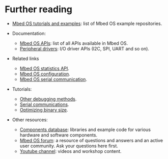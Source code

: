 # Further reading

- [Mbed OS tutorials and examples](../tutorials/index.html): list of Mbed OS example repositories.

- Documentation:
   - [Mbed OS APIs](../apis/index.html): list of all APIs available in Mbed OS.
   - [Peripheral drivers](../apis/drivers.html): I/O driver APIs (I2C, SPI, UART and so on).


- Related links
    - [Mbed OS statistics API](../apis/mbed-statistics.html).
    - [Mbed OS configuration](../program-setup/advanced-configuration.html).
    - [Mbed OS serial communication](../program-setup/serial-communication.html).

- Tutorials:
   - [Other debugging methods](../debug-test/methods.html).
   - [Serial communications](../program-setup/serial-communication.html).
   - [Optimizing binary size](../apis/platform-tutorials.html).

- Other resources:
   - [Components database](https://os.mbed.com/components/): libraries and example code for various hardware and software components.
   - [Mbed OS forum](https://os.mbed.com/forum/): a resource of questions and answers and an active user community. Ask your questions here first.
   - [Youtube channel](http://youtube.com/armmbed): videos and workshop content.

